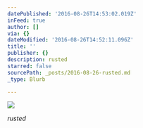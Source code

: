 ```yaml
---
datePublished: '2016-08-26T14:53:02.019Z'
inFeed: true
author: []
via: {}
dateModified: '2016-08-26T14:52:11.096Z'
title: ''
publisher: {}
description: rusted
starred: false
sourcePath: _posts/2016-08-26-rusted.md
_type: Blurb

---
```

![](https://the-grid-user-content.s3-us-west-2.amazonaws.com/e0a137c2-a007-44f2-b3ee-1d7f8eaa7021.jpg)

_rusted_